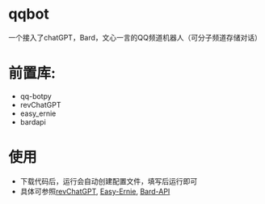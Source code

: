 # qqbot
一个接入了chatGPT，Bard，文心一言的QQ频道机器人（可分子频道存储对话）

# 前置库:
* qq-botpy
* revChatGPT
* easy_ernie
* bardapi

# 使用
* 下载代码后，运行会自动创建配置文件，填写后运行即可
* 具体可参照[revChatGPT](https://github.com/acheong08/ChatGPT), [Easy-Ernie](https://github.com/XiaoXinYo/Easy-Ernie), [Bard-API](https://github.com/dsdanielpark/Bard-API)
